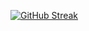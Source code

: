 <a href="https://git.io/streak-stats"><img src="https://github-readme-streak-stats.herokuapp.com?user=qduld&theme=swift&hide_border=true&date_format=M%20j%5B%2C%20Y%5D&exclude_days=Sat" alt="GitHub Streak" /></a>
